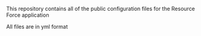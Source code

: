 This repository contains all of the public configuration files for the 
Resource Force application

All files are in yml format
